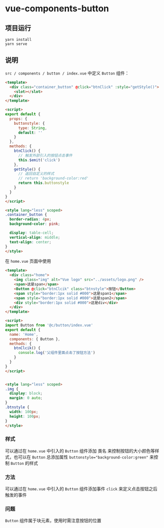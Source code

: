 # vue-components-button

## 项目运行
```
yarn install
yarn serve
```

## 说明

`src / components / button / index.vue` 中定义 `Button` 组件：

```html
<template>
  <div class="container_button" @click="btnClick" :style="getStyle()">
    <slot></slot>
  </div>
</template>

<script>
export default {
  props: {
    buttonstyle: {
      type: String,
      default: ''
    }
  },
  methods: {
    btnClick() {
      // 触发外部引入的按钮点击事件
      this.$emit('click')
    },
    getStyle() {
      // 返回自定义的样式
      // return 'background-color:red'
      return this.buttonstyle
    }
  }
}
</script>

<style lang="less" scoped>
.container_button {
  border-radius: 4px;
  background-color: pink;

  display: table-cell;
  vertical-align: middle;
  text-align: center;
}
</style>
```

在 `home.vue` 页面中使用

```html
<template>
  <div class="home">
    <img class="img" alt="Vue logo" src="../assets/logo.png" />
    <span>这是span</span>
    <Button @click="btnClcik" class="btnstyle">按钮</Button>
    <span style="border:1px solid #000">这是span1</span>
    <span style="border:1px solid #000">这是span2</span>
    <div style="border:1px solid #000">这是div</div>
  </div>
</template>

<script>
import Button from '@c/button/index.vue'
export default {
  name: 'Home',
  components: { Button },
  methods: {
    btnClcik() {
      console.log('父组件里面点击了按钮方法')
    }
  }
}
</script>


<style lang="less" scoped>
.img {
  display: block;
  margin: 0 auto;
}
.btnstyle {
  width: 100px;
  height: 100px;
}
</style>
```

### 样式

可以通过在 `home.vue` 中引入的 `Button` 组件添加 类名 来控制按钮的大小颜色等样式，也可以在 `Button` 总添加属性 `buttonstyle="background-color:green"` 来控制 `Button` 的样式

### 方法

可以通过在 `home.vue` 中引入的 `Button` 组件添加事件 `click` 来定义点击按钮之后触发的事件

### 问题

`Button` 组件属于块元素，使用时需注意按钮的位置

